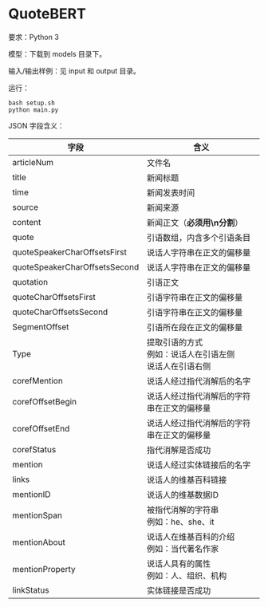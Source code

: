 # QuoteBERT

要求：Python 3

模型：下载到 models 目录下。

输入/输出样例：见 input 和 output 目录。

运行：
```
bash setup.sh
python main.py
```

JSON 字段含义：

| 字段  |   含义  |
| ---- | ---- |
|   articleNum   |  文件名    |
|   title   |  新闻标题    |
|   time   |  新闻发表时间    |
|   source   |  新闻来源    |
|   content   |  新闻正文（**必须用\n分割**）    |
|   quote   |  引语数组，内含多个引语条目    |
|   quoteSpeakerCharOffsetsFirst   | 说话人字符串在正文的偏移量     |
|   quoteSpeakerCharOffsetsSecond   | 说话人字符串在正文的偏移量      |
|   quotation   | 引语正文     |
|   quoteCharOffsetsFirst   | 引语字符串在正文的偏移量     |
|   quoteCharOffsetsSecond   | 引语字符串在正文的偏移量     |
|   SegmentOffset   | 引语所在段在正文的偏移量     |
|   Type   | 提取引语的方式</br>例如：说话人在引语左侧</br>说话人在引语右侧     |
|   corefMention   | 说话人经过指代消解后的名字     |
|   corefOffsetBegin   | 说话人经过指代消解后的字符串在正文的偏移量     |
|   corefOffsetEnd   | 说话人经过指代消解后的字符串在正文的偏移量     |
|   corefStatus   | 指代消解是否成功     |
|   mention   | 说话人经过实体链接后的名字     |
|   links   | 说话人的维基百科链接     |
|   mentionID   | 说话人的维基数据ID     |
|   mentionSpan   | 被指代消解的字符串</br>例如：he、she、it     |
|   mentionAbout   | 说话人在维基百科的介绍</br>例如：当代著名作家     |
|   mentionProperty   | 说话人具有的属性</br>例如：人、组织、机构     |
|   linkStatus   | 实体链接是否成功     |


